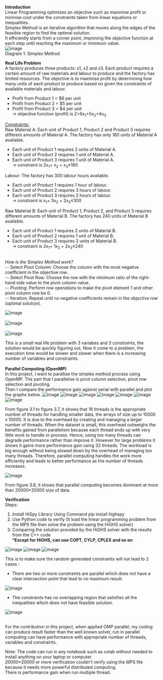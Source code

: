 <b>Introduction</b> <br/>
Linear Programming optimizes an objective such as maximise profit or mininise cost under the constraints taken from linear equations or inequalities.<br/>
Simplex Method is an iterative algorithm that moves along the edges of the feasible region to find the optimal solution.<br/>
It efficiently starts from a corner point, improving the objective function at each step until reaching the maximum or minimum value.<br/>
![image](https://github.com/user-attachments/assets/d96565e9-c7e9-448a-b495-f8f73700c45a)<br/> Diagram 1: Simplex Method 

<b>Real Life Problem</b> <br/>
A factory produces three products: x1, x2 and x3​. Each product requires a certain amount of raw materials and labour to produce and the factory has limited resources. 
The objective is to maximise profit by determining how many units of each product to produce based on given the constraints of available materials and labour.
* Profit from Product 1 = $6 per unit
* Profit from Product 2 = $5 per unit
* Profit from Product 3 = $4 per unit <br/>
&#8594; objective function (profit) is Z=6x<sub>1</sub>+5x<sub>2</sub>+4x<sub>3​</sub><br/>

<ins>Constraints:</ins><br/>
Raw Material A: Each unit of Product 1, Product 2 and Product 3 requires different amounts of Material A. The factory has only 180 units of Material A available. <br/>
* Each unit of Product 1 requires 2 units of Material A.
* Each unit of Product 2 requires 1 unit of Material A.
* Each unit of Product 3 requires 1 unit of Material A. <br/>
&#8594; constraint is 2x<sub>1</sub>+ x<sub>2</sub> + x<sub>3​</sub>≤180<br/>

Labour: The factory has 300 labour hours available. <br/>
* Each unit of Product 1 requires 1 hour of labour.
* Each unit of Product 2 requires 3 hours of labour.
* Each unit of Product 3 requires 2 hours of labour. <br/>
&#8594; constraint is x<sub>1</sub>+ 3x<sub>2</sub> + 2x<sub>3​</sub>≤300<br/>

Raw Material B: Each unit of Product 1, Product 2, and Product 3 requires different amounts of Material B. The factory has 240 units of Material B available.<br/>
* Each unit of Product 1 requires 2 units of Material B.
* Each unit of Product 2 requires 1 unit of Material B.
* Each unit of Product 3 requires 2 units of Material B.<br/>
&#8594; constraint is 2x<sub>1</sub>+ 1x<sub>2</sub> + 2x<sub>3​</sub>≤240
<br/>
<i>How is the Simplex Method work?</i> <br/>
-- Select Pivot Column: Choose the column with the most negative coefficient in the objective row.<br/>
-- Select Pivot Row: Choose the row with the minimum ratio of the right-hand side value to the pivot column value.<br/>
-- Pivoting: Perform row operations to make the pivot element 1 and other pivot column row be 0.<br/>
-- Iteration: Repeat until no negative coefficients remain in the objective row (optimal solution). <br/>

![image](https://github.com/user-attachments/assets/d4bd9650-0aef-419c-8fb2-f3f4f31b6092) <br/><br/>
![image](https://github.com/user-attachments/assets/747a4b9d-9bc2-4457-a7ff-4ee8c504a783) <br/><br/>
![image](https://github.com/user-attachments/assets/08b79b3b-5096-496a-a51e-5f3db296142f)

This is a small real life problem with 3 variabes and 3 constraints, the solution would be quickly figuring out. Now it come to a problem, the execution time would be slower and slower when there is a increasing number of variables and constraints. <br/>
<br/>
<b>Parallel Computing (OpenMP)</b> <br/>
In this project, I want to parallise the simplex method process using OpenMP. The part that I parallelise is pivot column selection, pivot row selection and pivoting. <br/>
Then I compare the performance gain against serial with parallel and plot the graphs below. 
![image](https://github.com/user-attachments/assets/54b10d5c-af30-4eb6-8bff-a89b2bbcb88b)
![image](https://github.com/user-attachments/assets/878b7c72-e995-432b-8c2a-771957bf2988)
![image](https://github.com/user-attachments/assets/8104e6d6-7642-4646-9da6-7540f39b9178)
![image](https://github.com/user-attachments/assets/6350f0d8-eb20-4159-b029-49bdca0cab57)
![image](https://github.com/user-attachments/assets/73a38874-e00d-4564-8ee5-05685898800f)
![image](https://github.com/user-attachments/assets/d33e51aa-c29b-482c-bd41-53a3761c58e4)
![image](https://github.com/user-attachments/assets/ce80ff2c-eb73-4294-be45-e5a707b0dc81)

From figure 3.1 to figure 3.7, it shows that 16 threads is the appropriate number of threads for handling smaller data, the arrays of size up to 10000 x 10000. It is due to the overhead by creating and managing a larger number of threads. When the dataset is small, this overhead outweighs the benefits gained from parallelism because each thread ends up with very little work to handle or process. Hence, using too many threads can degrade performance rather than improve it. However for large problems it shows it gains more performance gain using 32 threads. The workload is big enough without being slowed down by the overhead of managing too many threads. Therefore, parallel computing handles the work more efficiently and leads to better performance as the number of threads increases.

![image](https://github.com/user-attachments/assets/016674cc-2f20-43d3-bb4c-af704b867590)

From figure 3.8, it shows that parallel computing becomes dominant at more than 20000*20000 size of data.  

<b>Verification</b> <br/>
Steps: 
1. Install HiSpy Library Using Command pip install highspy 
2. Use Python code to verify  (It load the linear programming problem from the MPS file then solve the problem using the HiGHS solver)
3. Comparing the solution provided by the HiGHS solver with the results from the C++ code <br/>
***Except for HiGHS, can use COPT, CYLP, CPLEX and so on** <br/>

![image](https://github.com/user-attachments/assets/5c9f6b49-e002-4d6a-a095-df5cc6799d1e)
![image](https://github.com/user-attachments/assets/ef2fc301-1462-4a17-ad68-97a3ac8fc361)
![image](https://github.com/user-attachments/assets/8817d8bc-e288-47f1-a370-097cb3e22282)

This is to make sure the random generated constraints will not lead to 2 cases : <br/>
- There are two or more constraints are parallel which does not have a clear intersection point that lead to no maximum result. <br/>

![image](https://github.com/user-attachments/assets/e91c0259-5219-42de-bd5f-8666f8bdc3be) 

- The constraints has no overlapping region that satisfies all the inequalities which does not have feasible solution.<br/>

![image](https://github.com/user-attachments/assets/0ba13ad4-595d-42ca-99b0-f27cdd3f55ce)

<br/>For the contribution in this project, when applied OMP parallel, my coding can produce result faster than the well known solver, run in parallel computing can have performance with appropriate number of threads, variables and constraints.

Note: The code can run in any notebook such as colab without needed to install anything on your laptop or computer. <br/>
20000*20000 or more verification couldn't verify using the MPS file because it needs more powerful distributed computing. <br/>
There is performance gain when run multiple thread.





